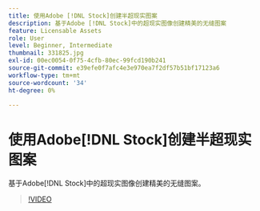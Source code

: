 ```yaml
---
title: 使用Adobe [!DNL Stock]创建半超现实图案
description: 基于Adobe [!DNL Stock]中的超现实图像创建精美的无缝图案
feature: Licensable Assets
role: User
level: Beginner, Intermediate
thumbnail: 331825.jpg
exl-id: 00ec0054-0f75-4cfb-80ec-99fcd190b241
source-git-commit: e39efe0f7afc4e3e970ea7f2df57b51bf17123a6
workflow-type: tm+mt
source-wordcount: '34'
ht-degree: 0%

---
```


# 使用Adobe[!DNL Stock]创建半超现实图案

基于Adobe[!DNL Stock]中的超现实图像创建精美的无缝图案。

>[!VIDEO](https://video.tv.adobe.com/v/331825?hidetitle=true)
